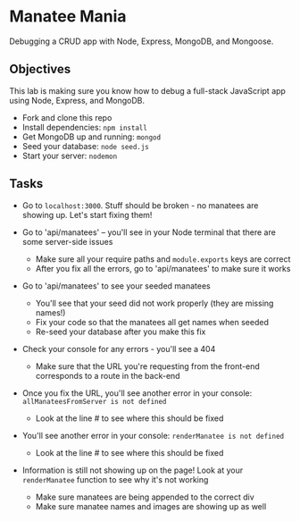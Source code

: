 # Manatee Mania

Debugging a CRUD app with Node, Express, MongoDB, and Mongoose.


## Objectives

This lab is making sure you know how to debug a full-stack JavaScript app using Node, Express, and MongoDB.

- Fork and clone this repo
- Install dependencies: `npm install`
- Get MongoDB up and running: `mongod`
- Seed your database: `node seed.js`
- Start your server: `nodemon`

## Tasks

- Go to `localhost:3000`. Stuff should be broken - no manatees are showing up. Let's start fixing them! 

- Go to 'api/manatees' – you'll see in your Node terminal that there are some server-side issues
    - Make sure all your require paths and `module.exports` keys are correct
    - After you fix all the errors, go to 'api/manatees' to make sure it works

- Go to 'api/manatees' to see your seeded manatees 
    - You'll see that your seed did not work properly (they are missing names!)
    - Fix your code so that the manatees all get names when seeded
    - Re-seed your database after you make this fix

- Check your console for any errors - you'll see a 404
    - Make sure that the URL you're requesting from the front-end corresponds to a route in the back-end

- Once you fix the URL, you'll see another error in your console: `allManateesFromServer is not defined`
    - Look at the line # to see where this should be fixed

- You'll see another error in your console: `renderManatee is not defined`
    - Look at the line # to see where this should be fixed

- Information is still not showing up on the page! Look at your `renderManatee` function to see why it's not working
    - Make sure manatees are being appended to the correct div
    - Make sure manatee names and images are showing up as well
